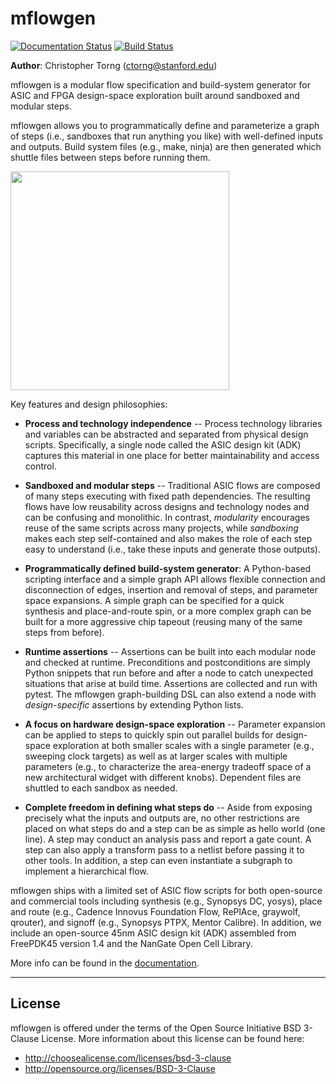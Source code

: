 mflowgen
==========================================================================
[![Documentation Status](https://readthedocs.org/projects/mflowgen/badge/?version=latest)](https://mflowgen.readthedocs.io/en/latest) [![Build Status](https://travis-ci.com/mflowgen/mflowgen.svg?branch=master)](https://travis-ci.com/mflowgen/mflowgen)

**Author**: Christopher Torng (ctorng@stanford.edu)

mflowgen is a modular flow specification and build-system
generator for ASIC and FPGA design-space exploration built around
sandboxed and modular steps.

mflowgen allows you to programmatically define and parameterize a graph
of steps (i.e., sandboxes that run anything you like) with
well-defined inputs and outputs. Build system files (e.g., make,
ninja) are then generated which shuttle files between steps before
running them.

<img width='350px' src='docs/_static/images/example-graph.jpg'>

Key features and design philosophies:

- **Process and technology independence** -- Process technology
  libraries and variables can be abstracted and separated from
  physical design scripts. Specifically, a single node called the
  ASIC design kit (ADK) captures this material in one place for
  better maintainability and access control.

- **Sandboxed and modular steps** -- Traditional ASIC flows are
  composed of many steps executing with fixed path dependencies. The
  resulting flows have low reusability across designs and technology
  nodes and can be confusing and monolithic. In contrast,
  _modularity_ encourages reuse of the same scripts across many
  projects, while _sandboxing_ makes each step self-contained and
  also makes the role of each step easy to understand (i.e., take
  these inputs and generate those outputs).

- **Programmatically defined build-system generator**: A
  Python-based scripting interface and a simple graph API allows
  flexible connection and disconnection of edges, insertion and
  removal of steps, and parameter space expansions. A simple graph
  can be specified for a quick synthesis and place-and-route spin,
  or a more complex graph can be built for a more aggressive chip
  tapeout (reusing many of the same steps from before).

- **Runtime assertions** -- Assertions can be built into each
  modular node and checked at runtime. Preconditions and
  postconditions are simply Python snippets that run before and
  after a node to catch unexpected situations that arise at build
  time. Assertions are collected and run with pytest. The mflowgen
  graph-building DSL can also extend a node with _design-specific_
  assertions by extending Python lists.

- **A focus on hardware design-space exploration** -- Parameter
  expansion can be applied to steps to quickly spin out parallel
  builds for design-space exploration at both smaller scales with a
  single parameter (e.g., sweeping clock targets) as well as at
  larger scales with multiple parameters (e.g., to characterize the
  area-energy tradeoff space of a new architectural widget with
  different knobs). Dependent files are shuttled to each sandbox
  as needed.

- **Complete freedom in defining what steps do** -- Aside from
  exposing precisely what the inputs and outputs are, no other
  restrictions are placed on what steps do and a step can be as
  simple as hello world (one line). A step may conduct an analysis
  pass and report a gate count. A step can also apply a transform
  pass to a netlist before passing it to other tools. In addition, a
  step can even instantiate a subgraph to implement a hierarchical
  flow.

mflowgen ships with a limited set of ASIC flow scripts for both
open-source and commercial tools including synthesis (e.g., Synopsys
DC, yosys), place and route (e.g., Cadence Innovus Foundation Flow,
RePlAce, graywolf, qrouter), and signoff (e.g., Synopsys PTPX,
Mentor Calibre). In addition, we include an open-source 45nm ASIC design
kit (ADK) assembled from FreePDK45 version 1.4 and the NanGate Open
Cell Library.

More info can be found in the
[documentation](https://mflowgen.readthedocs.io/en/latest).

--------------------------------------------------------------------------
License
--------------------------------------------------------------------------

mflowgen is offered under the terms of the Open Source Initiative BSD
3-Clause License. More information about this license can be found
here:

- http://choosealicense.com/licenses/bsd-3-clause
- http://opensource.org/licenses/BSD-3-Clause

